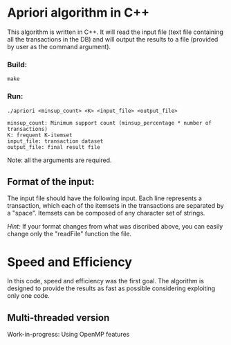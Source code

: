 # Apriori algorithm in C++

This algorithm is written in C++. It will read the input file (text file containing all the transactions in the DB) and will output the results to a file (provided by user as the command argument).

### Build:
	make

### Run:
	./apriori <minsup_count> <K> <input_file> <output_file>

	minsup_count: Minimum support count (minsup_percentage * number of transactions)
	K: frequent K-itemset
	input_file: transaction dataset 
	output_file: final result file

Note: all the arguments are required.



## Format of the input:
The input file should have the following input. Each line represents a transaction, which each of the itemsets in the transactions are separated by a "space". Itemsets can be composed of any character set of strings.

*Hint:* If your format changes from what was discribed above, you can easily change only the "readFile" function the file.


# Speed and Efficiency
In this code, speed and efficiency was the first goal. The algorithm is designed to provide the results as fast as possible considering exploiting only one code. 

## Multi-threaded version
Work-in-progress: Using OpenMP features

